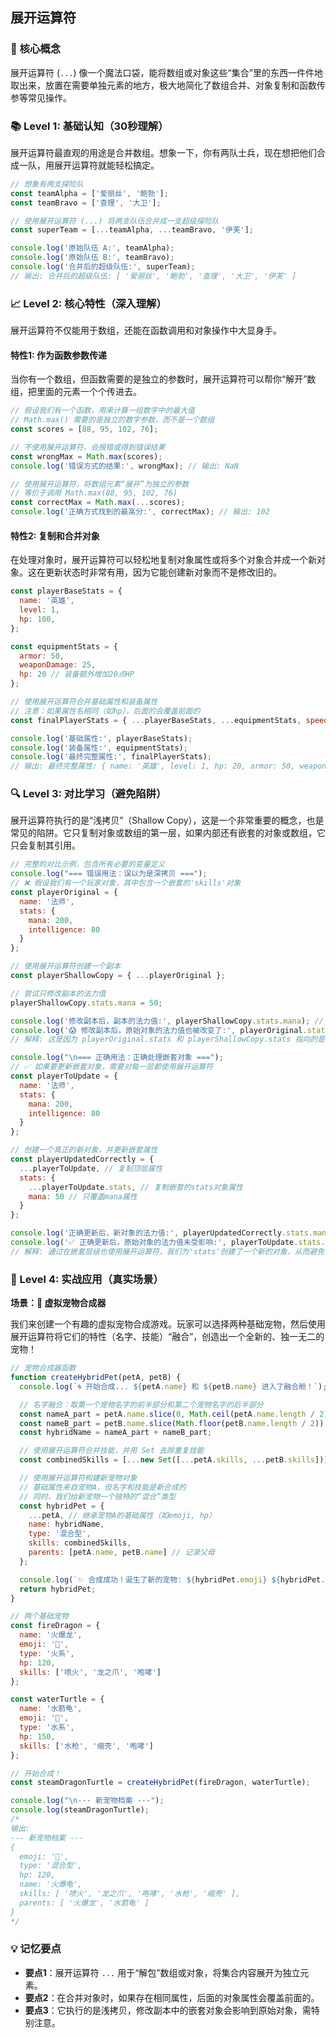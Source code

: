 ## 展开运算符

### 🎯 核心概念
展开运算符 (`...`) 像一个魔法口袋，能将数组或对象这些“集合”里的东西一件件地取出来，放置在需要单独元素的地方，极大地简化了数组合并、对象复制和函数传参等常见操作。

### 📚 Level 1: 基础认知（30秒理解）
展开运算符最直观的用途是合并数组。想象一下，你有两队士兵，现在想把他们合成一队，用展开运算符就能轻松搞定。

```javascript
// 想象有两支探险队
const teamAlpha = ['爱丽丝', '鲍勃'];
const teamBravo = ['查理', '大卫'];

// 使用展开运算符 (...) 将两支队伍合并成一支超级探险队
const superTeam = [...teamAlpha, ...teamBravo, '伊芙'];

console.log('原始队伍 A:', teamAlpha);
console.log('原始队伍 B:', teamBravo);
console.log('合并后的超级队伍:', superTeam);
// 输出: 合并后的超级队伍: [ '爱丽丝', '鲍勃', '查理', '大卫', '伊芙' ]
```

### 📈 Level 2: 核心特性（深入理解）
展开运算符不仅能用于数组，还能在函数调用和对象操作中大显身手。

#### 特性1: 作为函数参数传递
当你有一个数组，但函数需要的是独立的参数时，展开运算符可以帮你“解开”数组，把里面的元素一个个传进去。

```javascript
// 假设我们有一个函数，用来计算一组数字中的最大值
// Math.max() 需要的是独立的数字参数，而不是一个数组
const scores = [88, 95, 102, 76];

// 不使用展开运算符，会报错或得到错误结果
const wrongMax = Math.max(scores); 
console.log('错误方式的结果:', wrongMax); // 输出: NaN

// 使用展开运算符，将数组元素“展开”为独立的参数
// 等价于调用 Math.max(88, 95, 102, 76)
const correctMax = Math.max(...scores);
console.log('正确方式找到的最高分:', correctMax); // 输出: 102
```

#### 特性2: 复制和合并对象
在处理对象时，展开运算符可以轻松地复制对象属性或将多个对象合并成一个新对象。这在更新状态时非常有用，因为它能创建新对象而不是修改旧的。

```javascript
const playerBaseStats = {
  name: '英雄',
  level: 1,
  hp: 100,
};

const equipmentStats = {
  armor: 50,
  weaponDamage: 25,
  hp: 20 // 装备额外增加20点HP
};

// 使用展开运算符合并基础属性和装备属性
// 注意：如果属性名相同（如hp），后面的会覆盖前面的
const finalPlayerStats = { ...playerBaseStats, ...equipmentStats, speed: 30 };

console.log('基础属性:', playerBaseStats);
console.log('装备属性:', equipmentStats);
console.log('最终完整属性:', finalPlayerStats);
// 输出: 最终完整属性: { name: '英雄', level: 1, hp: 20, armor: 50, weaponDamage: 25, speed: 30 }
```

### 🔍 Level 3: 对比学习（避免陷阱）
展开运算符执行的是“浅拷贝”（Shallow Copy），这是一个非常重要的概念，也是常见的陷阱。它只复制对象或数组的第一层，如果内部还有嵌套的对象或数组，它只会复制其引用。

```javascript
// 完整的对比示例，包含所有必要的变量定义
console.log("=== 错误用法：误以为是深拷贝 ===");
// ❌ 假设我们有一个玩家对象，其中包含一个嵌套的'skills'对象
const playerOriginal = {
  name: '法师',
  stats: {
    mana: 200,
    intelligence: 80
  }
};

// 使用展开运算符创建一个副本
const playerShallowCopy = { ...playerOriginal };

// 尝试只修改副本的法力值
playerShallowCopy.stats.mana = 50; 

console.log('修改副本后，副本的法力值:', playerShallowCopy.stats.mana); // 输出: 50
console.log('😱 修改副本后，原始对象的法力值也被改变了:', playerOriginal.stats.mana); // 输出: 50
// 解释: 这是因为 playerOriginal.stats 和 playerShallowCopy.stats 指向的是内存中同一个对象。

console.log("\n=== 正确用法：正确处理嵌套对象 ===");
// ✅ 如果要更新嵌套对象，需要对每一层都使用展开运算符
const playerToUpdate = {
  name: '法师',
  stats: {
    mana: 200,
    intelligence: 80
  }
};

// 创建一个真正的新对象，并更新嵌套属性
const playerUpdatedCorrectly = {
  ...playerToUpdate, // 复制顶层属性
  stats: {
    ...playerToUpdate.stats, // 复制嵌套的stats对象属性
    mana: 50 // 只覆盖mana属性
  }
};

console.log('正确更新后，新对象的法力值:', playerUpdatedCorrectly.stats.mana); // 输出: 50
console.log('✅ 正确更新后，原始对象的法力值未受影响:', playerToUpdate.stats.mana); // 输出: 200
// 解释: 通过在嵌套层级也使用展开运算符，我们为'stats'创建了一个新的对象，从而避免了修改原始数据。
```

### 🚀 Level 4: 实战应用（真实场景）
**场景：🐾 虚拟宠物合成器**

我们来创建一个有趣的虚拟宠物合成游戏。玩家可以选择两种基础宠物，然后使用展开运算符将它们的特性（名字、技能）“融合”，创造出一个全新的、独一无二的宠物！

```javascript
// 宠物合成器函数
function createHybridPet(petA, petB) {
  console.log(`🌀 开始合成... ${petA.name} 和 ${petB.name} 进入了融合舱！`);

  // 名字融合：取第一个宠物名字的前半部分和第二个宠物名字的后半部分
  const nameA_part = petA.name.slice(0, Math.ceil(petA.name.length / 2));
  const nameB_part = petB.name.slice(Math.floor(petB.name.length / 2));
  const hybridName = nameA_part + nameB_part;

  // 使用展开运算符合并技能，并用 Set 去除重复技能
  const combinedSkills = [...new Set([...petA.skills, ...petB.skills])];

  // 使用展开运算符构建新宠物对象
  // 基础属性来自宠物A，但名字和技能是新合成的
  // 同时，我们给新宠物一个独特的“混合”类型
  const hybridPet = {
    ...petA, // 继承宠物A的基础属性（如emoji, hp）
    name: hybridName,
    type: '混合型',
    skills: combinedSkills,
    parents: [petA.name, petB.name] // 记录父母
  };

  console.log(`✨ 合成成功！诞生了新的宠物: ${hybridPet.emoji} ${hybridPet.name}!`);
  return hybridPet;
}

// 两个基础宠物
const fireDragon = {
  name: '火爆龙',
  emoji: '🐉',
  type: '火系',
  hp: 120,
  skills: ['喷火', '龙之爪', '咆哮']
};

const waterTurtle = {
  name: '水箭龟',
  emoji: '🐢',
  type: '水系',
  hp: 150,
  skills: ['水枪', '缩壳', '咆哮']
};

// 开始合成！
const steamDragonTurtle = createHybridPet(fireDragon, waterTurtle);

console.log("\n--- 新宠物档案 ---");
console.log(steamDragonTurtle);
/*
输出:
--- 新宠物档案 ---
{
  emoji: '🐉',
  type: '混合型',
  hp: 120,
  name: '火爆龟',
  skills: [ '喷火', '龙之爪', '咆哮', '水枪', '缩壳' ],
  parents: [ '火爆龙', '水箭龟' ]
}
*/
```

### 💡 记忆要点
- **要点1**：展开运算符 `...` 用于“解包”数组或对象，将集合内容展开为独立元素。
- **要点2**：在合并对象时，如果存在相同属性，后面的对象属性会覆盖前面的。
- **要点3**：它执行的是浅拷贝，修改副本中的嵌套对象会影响到原始对象，需特别注意。

<!--
metadata:
  syntax: spread
  pattern: immutability, shallow-copy
  api: console.log, Math.max, Set, Array.slice
  concept: shallow-copy, object-merging, array-concatenation
  difficulty: intermediate
  dependencies: []
  related: []
-->